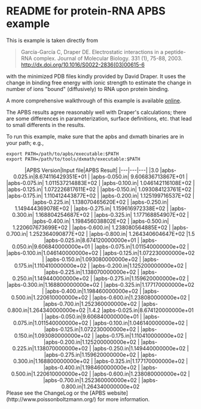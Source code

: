 README for protein-RNA APBS example
===================================

This is example is taken directly from

> García-García C, Draper DE. Electrostatic interactions in a peptide-RNA complex. Journal of Molecular Biology. 331 (1), 75-88, 2003. <http://dx.doi.org/10.1016/S0022-2836(03)00615-6>

with the minimized PDB files kindly provided by David Draper. It uses the change in binding free energy with ionic strength to estimate the change in number of ions "bound" (diffusively) to RNA upon protein binding.

A more comprehensive walkthrough of this example is available [online](http://www.poissonboltzmann.org/examples/Protein-Rna_Tutorial/).

The APBS results agree reasonably well with Draper's calculations; there are some differences in parameterization, surface definitions, etc. that lead to small differents in the results.

To run this example, make sure that the apbs and dxmath binaries are in your path; e.g.,

    export PATH=/path/to/apbs/executable:$PATH
    export PATH=/path/to/tools/dxmath/executable:$PATH

<center>
|APBS Version|Input file|APBS Result|
|---|---|---|
|3.0   |apbs-0.025.in|8.674116429351E+01
|      |apbs-0.050.in| 9.606836713867E+01
|      |apbs-0.075.in| 1.011537214883E+02
|      |apbs-0.100.in| 1.046142116108E+02
|      |apbs-0.125.in| 1.072226817611E+02
|      |apbs-0.150.in| 1.093084123761E+02
|      |apbs-0.175.in| 1.110412443877E+02
|      |apbs-0.200.in| 1.125199716537E+02
|      |apbs-0.225.in| 1.138070465620E+02
|      |apbs-0.250.in| 1.149444369078E+02
|      |apbs-0.275.in| 1.159616972338E+02
|      |apbs-0.300.in| 1.168804254687E+02
|      |apbs-0.325.in| 1.177168854907E+02
|      |apbs-0.400.in| 1.198456038802E+02
|      |apbs-0.500.in| 1.220607673699E+02
|      |apbs-0.600.in| 1.238080564885E+02
|      |apbs-0.700.in| 1.252364090877E+02
|      |apbs-0.800.in| 1.264340604647E+02
|1.5   |apbs-0.025.in|8.674120000000e+01
|      |apbs-0.050.in|9.606840000000e+01
|      |apbs-0.075.in|1.011540000000e+02
|      |apbs-0.100.in|1.046140000000e+02
|      |apbs-0.125.in|1.072230000000e+02
|      |apbs-0.150.in|1.093080000000e+02
|      |apbs-0.175.in|1.110410000000e+02
|      |apbs-0.200.in|1.125200000000e+02
|      |apbs-0.225.in|1.138070000000e+02
|      |apbs-0.250.in|1.149440000000e+02
|      |apbs-0.275.in|1.159620000000e+02
|      |apbs-0.300.in|1.168800000000e+02
|      |apbs-0.325.in|1.177170000000e+02
|      |apbs-0.400.in|1.198460000000e+02
|      |apbs-0.500.in|1.220610000000e+02
|      |apbs-0.600.in|1.238080000000e+02
|      |apbs-0.700.in|1.252360000000e+02
|      |apbs-0.800.in|1.264340000000e+02
|1.4.2 |apbs-0.025.in|8.674120000000e+01
|      |apbs-0.050.in|9.606840000000e+01
|      |apbs-0.075.in|1.011540000000e+02
|      |apbs-0.100.in|1.046140000000e+02
|      |apbs-0.125.in|1.072230000000e+02
|      |apbs-0.150.in|1.093080000000e+02
|      |apbs-0.175.in|1.110410000000e+02
|      |apbs-0.200.in|1.125200000000e+02
|      |apbs-0.225.in|1.138070000000e+02
|      |apbs-0.250.in|1.149440000000e+02
|      |apbs-0.275.in|1.159620000000e+02
|      |apbs-0.300.in|1.168800000000e+02
|      |apbs-0.325.in|1.177170000000e+02
|      |apbs-0.400.in|1.198460000000e+02
|      |apbs-0.500.in|1.220610000000e+02
|      |apbs-0.600.in|1.238080000000e+02
|      |apbs-0.700.in|1.252360000000e+02
|      |apbs-0.800.in|1.264340000000e+02
</center>
<!---
%%%%%%
Commented this out since is the result of running all the example. Reather, I am putting the results of the test in here. JB.
%%%%%%
Input file|Description|APBS version|APBS results||Draper PB results||Draper experimental results||
---|---|---|---|---|---|---|---|---
||||n = -(d Δ G)/(d ln [KCl])/RT|-d( Δ G)/(d log<sub>10</sub> [KCl]) (kcal)|n = -(d Δ G)/(d ln [KCl])/RT|-d( Δ G)/(d log<sub>10</sub> [KCl]) (kcal)|n = -(d Δ G)/(d ln [KCl])/RT|-d( Δ G)/(d log<sub>10</sub> [KCl]) (kcal)
'make all'|Run a series of binding energy calculations at different ionic strengths|**1.4.2**|**-(4.52831 ± 0.0758878)**|**6.1561 ± 0.109612**|-(4.3 ± 0.2)|5.9 ± 0.2|-(4.4 ± 0.2)|6.0 ± 0.2
          |                                                                        |1.0.0           |-(4.52 ± 0.08)|6.2 ± 0.1
--->
Please see the ChangeLog or the [APBS website](http://www.poissonboltzmann.org/) for more information.
